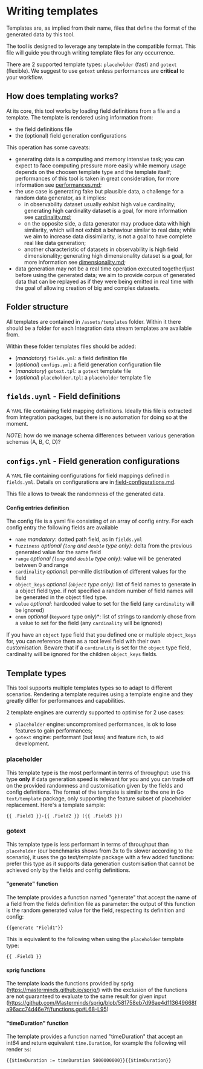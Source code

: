 # Writing templates

Templates are, as implied from their name, files that define the format of the generated data by this tool.

The tool is designed to leverage any template in the compatible format. This file will guide you through writing template files for any occurrence.

There are 2 supported template types: `placeholder` (fast) and `gotext` (flexible). We suggest to use `gotext` unless performances are **critical** to your workflow.

## How does templating works?

At its core, this tool works by loading field definitions from a file and a template. The template is rendered using information from:
- the field definitions file
- the (optional) field generation configurations

This operation has some caveats:
- generating data is a computing and memory intensive task; you can expect to face computing pressure more easily while memory usage depends on the choosen template type and the template itself; performances of this tool is taken in great consideration, for more information see [performances.md](./performances.md);
- the use case is generating fake but plausible data, a challenge for a random data generator, as it implies:
  - in observability dataset usually exhibit high value cardinality; generating high cardinality dataset is a goal, for more information see [cardinality.md](./cardinality.md);
  - on the opposite side, a data generator may produce data with high similarity, which will not exhibit a behaviour similar to real data; while we aim to increase data dissimilarity, is not a goal to have complete real like data generation;
  - another characteristic of datasets in observability is high field dimensionality; generating high dimensionality dataset is a goal, for more information see [dimensionality.md](./dimensionality.md);
- data generation may not be a real time operation executed together/just before using the generated data; we aim to provide corpus of generated data that can be replayed as if they were being emitted in real time with the goal of allowing creation of big and complex datasets.

## Folder structure

All templates are contained in `/assets/templates` folder. Within it there should be a folder for each Integration data stream templates are available from.

Within these folder templates files should be added:
- (_mandatory_) `fields.yml`: a field definition file
- (_optional_) `configs.yml`: a field generation configuration file
- (_mandatory_) `gotext.tpl`: a `gotext` template file
- (_optional_) `placeholder.tpl`: a `placeholder` template file

## `fields.uyml` - Field definitions

A `YAML` file containing field mapping definitions. Ideally this file is extracted from Integration packages, but there is no automation for doing so at the moment.

_NOTE_: how do we manage schema differences between various generation schemas (A, B, C, D)?

## `configs.yml` - Field generation configurations

A `YAML` file containing configurations for field mappings defined in `fields.yml`. Details on configurations are in [field-configurations.md](./field-configurations.md).

This file allows to tweak the randomness of the generated data.

#### Config entries definition
The config file is a yaml file consisting of an array of config entry.
For each config entry the following fields are available
- `name` *mandatory*: dotted path field, as in `fields.yml`
- `fuzziness` *optional (`long` and `double` type only)*: delta from the previous generated value for the same field
- `range` *optional (`long` and `double` type only)*: value will be generated between 0 and range
- `cardinality` *optional*: per-mille distribution of different values for the field
- `object_keys` *optional (`object` type only)*: list of field names to generate in a object field type. if not specified a random number of field names will be generated in the object filed type.
- `value` *optional*: hardcoded value to set for the field (any `cardinality` will be ignored)
- `enum` *optional* (`keyword` type only)*: list of strings to randomly chose from a value to set for the field (any `cardinality` will be ignored)

If you have an `object` type field that you defined one or multiple `object_keys` for, you can reference them as a root level field with their own customisation. Beware that if a `cardinality` is set for the `object` type field, cardinality will be ignored for the children `object_keys` fields.

## Template types

This tool supports multiple templates types so to adapt to different scenarios. Rendering a template requires using a template engine and they greatly differ for performances and capabilities.

2 template engines are currently supported to optimise for 2 use cases:
- `placeholder` engine: uncompromised performances, is ok to lose features to gain performances;
- `gotext` engine: performant (but less) and feature rich, to aid development.

### placeholder

This template type is the most performant in terms of throughput: use this type **only** if data generation speed is relevant for you and you can trade off on the provided randomness and customisation given by the fields and config definitions.
The format of the template is similar to the one in Go `text/template` package, only supporting the feature subset of placeholder replacement.
Here's a template sample:
```text
{{ .Field1 }}-{{ .Field2 }} ({{ .Field3 }})
```

### gotext

This template type is less performant in terms of throughput than `placeholder` (our benchmarks shows from 3x to 9x slower according to the scenario), it uses the go text/template package with a few added functions: prefer this type as it supports data generation customisation that cannot be achieved only by the fields and config definitions.

#### "generate" function
The template provides a function named "generate" that accept the name of a field from the fields definition file as parameter: the output of this function is the random generated value for the field, respecting its definition and config:
```text
{{generate "Field1"}}
```

This is equivalent to the following when using the `placeholder` template type: 
```text
{{ .Field1 }}
```

#### sprig functions
The template loads the functions provided by sprig (https://masterminds.github.io/sprig/) with the exclusion of the functions are not guaranteed to evaluate to the same result for given input (https://github.com/Masterminds/sprig/blob/581758eb7d96ae4d113649668fa96acc74d46e7f/functions.go#L68-L95)

#### "timeDuration" function
The template provides a function named "timeDuration" that accept an int64 and return equivalent `time.Duration`, for example the following will render `5s`:
```text
{{$timeDuration := timeDuration 5000000000}}{{$timeDuration}} 
```
